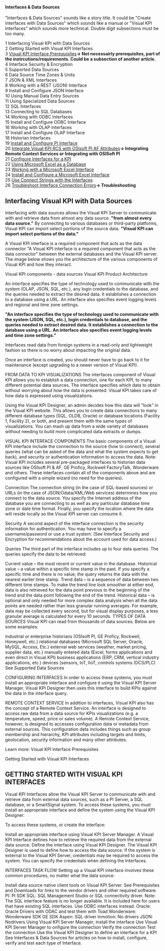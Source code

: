 #### Interfaces & Data Sources

"Interfaces & Data Sources" sounds like a story title. It could be "Create Interfaces with Data Sources" which sounds like a manual or "Visual KPI Interfaces" which sounds more technical.
Double digit subsections must be too many.

1 Interfacing Visual KPI with Data Sources</br>
2 Getting Started with Visual KPI Interfaces</br>
3 [Visual KPI Interface Prerequisites](http://betadocs.transpara.com/knowledge-base/interface-prerequisites/)<b>-> Not necessairly prerequisites, part of the instrcutions/requirements. Could be a subsection of another article.</b></br>
4 Interface Security & Encryption</br>
5 Supported Data Sources</br>
6 Data Source Time Zones & Units</br>
7 JSON & XML Interfaces</br>
8 Working with a REST (JSON) Interface</br>
9 Install and Configure JSON Interface</br>
10 Using Manual Data Entry Sources</br>
11 Using Specialized Data Sources</br>
12 SQL Interfaces</br>
13 Connecting to SQL Databases</br>
14 Working with ODBC Interfaces</br>
15 Install and Configure ODBC Interface</br>
16 Working with OLAP Interfaces</br>
17 Install and Configure OLAP Interface</br>
18 Historian Interfaces</br>
19 [Install and Configure PI Interface](http://betadocs.transpara.com/knowledge-base/install-pi-interface/)</br>
20 [Integrate Visual KPI RCS with OSIsoft PI AF Attributes](http://betadocs.transpara.com/knowledge-base/integrate-osisoft-pi-af-attrubutes/)<b>-> Integrating Remote Context Services or Integrating with OSISoft PI</b></br>
21 [Configure Interfaces for a KPI](http://betadocs.transpara.com/knowledge-base/designer-configure-interfaces/)</br>
22 [Using Microsoft Excel as a Database](http://betadocs.transpara.com/knowledge-base/microsoft-excel-interface-tips/)</br>
23 [Working with a Microsoft Excel Interface](http://betadocs.transpara.com/knowledge-base/microsoft-excel-interface/)</br>
24 [Install and Configure a Microsoft Excel Interface](http://betadocs.transpara.com/knowledge-base/install-microsoft-excel-interface/)</br>
25 [Use Connect Strings with the Interfaces](http://betadocs.transpara.com/knowledge-base/slug-interface-connect-strings/)</br>
26 [Troubleshoot Interface Connection Errors](http://betadocs.transpara.com/knowledge-base/troubleshoot-interface-connection-errors/)<b>-> Troubleshooting</b></br>

## Interfacing Visual KPI with Data Sources

Interfacing with data sources allows the Visual KPI Server to communicate with and retrieve data from almost any data source. <b>"from almost every data source."</b> By connecting to various databases or third-party platforms, Visual KPI can import select portions of the source data. <b>"Visual KPI can import select portions of the data."</b>

A Visual KPI interface is a required component that acts as the data connector </b>"A Visual KPI interface is a required component that acts as the data connector"</b> between the external databases and the Visual KPI server. The image below shows you the architecture of the various components of Visual KPI and how they interact.

 

Visual KPI components - data sources
Visual KPI Product Architecture
 

An interface specifies the type of technology used to communicate with the system (OLAP, JSON, SQL, etc.), any login credentials to the database, and the queries needed to extract the desired data. It establishes a connection to a database using a URL. An interface also specifies event logging levels and regional and time zone settings.

<b>"An interface specifies the type of technology used to communicate with the system (JSON, SQL, etc.), login credentials to database, and the queries needed to extract desired data. It establishes a connection to the database using a URL. An interface also specifies event logging levels and time zone settings."</b>

Interfaces read data from foreign systems in a read-only and lightweight fashion so there is no worry about impacting the original data.

Once an interface is created, you should never have to go back to it for maintenance (except upgrading to a newer version of Visual KPI).

FROM DATA TO KPI VISUALIZATIONS
The interfaces component of Visual KPI allows you to establish a data connection, one for each KPI, to many different potential data sources. The interface specifies which data to obtain without worrying about how the data is presented. Visual KPI takes care of how data is expressed using visualizations.

Using the Visual KPI Designer, an admin decides how this data will “look” in the Visual KPI website. This allows you to create data connections to many different database types (SQL, OLDB, Oracle) or database locations (Facility 1, Facility 2), or both, and present them with the same types of visualizations. You can mash up data from a wide variety of databases without needing to build more complicated data extracts or dumps.

VISUAL KPI INTERFACE COMPONENTS
The basic components of a Visual KPI interface include the connection to the source (how to connect), several queries (what can be asked of the data and what the system expects to get back), and security or authentication information to access the data.
Note: Visual KPI includes several pre-packaged interfaces to historian data sources like OSIsoft PI & AF, GE Proficy, Rockwell FactoryTalk, Wonderware and others. These interfaces contain all of the components above and are configured with a simple wizard (no need for the queries).

Connection
The connection string (in the case of SQL-based sources) or URLs (in the case of JSON/Odata/XML/Web services) determines how you connect to the data source. You specify the Internet address of the database you are connecting to as well as any particular database time zone or date time format. Finally, you specify the location where the data will reside locally so the Visual KPI server can consume it.

Security
A second aspect of the interface connection is the security information for authentication. You may have to specify a username/password or use a trust system. (See Interface Security and Encryption for recommendations about the account used for data access.)

Queries
The third part of the interface includes up to four data queries. The queries specify the data to be retrieved:

Current value – the most recent or current value in the database.
Historical value – a value within a specific time stamp in the past. If you specify a specific time and there is no value, the query returns the data with the nearest earlier time stamp.
Trend data – is a sequence of data between two different time stamps. To make the trend line look smoother at either end, data is also retrieved for the data point previous to the beginning of the trend and the data point following the end of the trend.
Historical data – is optional and only needed for more complex data analysis when all the data points are needed rather than less granular running averages. For example, data may be collected every second, but for visual display purposes, a less granular average is calculated for every 10 seconds.
TYPES OF DATA SOURCES
Visual KPI can read from thousands of data sources. Below are some examples:

industrial or enterprise historians (OSIsoft PI, GE Proficy, Rockwell, Honeywell, etc.)
relational databases (Microsoft SQL Server, Oracle, MySQL, Access, Etc.)
external web services (weather, market pricing, supplier data, etc.)
manually entered data (Excel, forms applications and even direct in Visual KPI)
business applications (ERP, CRM, vertical industry applications, etc.)
devices (sensors, IoT, IIoT, controls systems (DCS/PLC)
See Supported Data Sources

CONFIGURING INTERFACES
In order to access these systems, you must install an appropriate interface and configure it using the Visual KPI Server Manager. Visual KPI Designer then uses this interface to build KPIs against the data in the interface query.

REMOTE CONTEXT SERVICE
In addition to interfaces, Visual KPI also has the concept of a Remote Context Service. An interface is designed to access raw data from a data source for KPIs visualizations (e.g. a temperature, speed, price or sales volume). A Remote Context Service, however, is designed to accesses configuration data or metadata from external sources. This configuration data includes things such as group membership and hierarchy, KPI attributes including targets and limits, geolocation, security information and many other attributes.

Learn more:
Visual KPI Interface Prerequisites

Getting Started with Visual KPI Interfaces

## GETTING STARTED WITH VISUAL KPI INTERFACES

Visual KPI Interfaces allow the Visual KPI Server to communicate with and retrieve data from external data sources, such as a PI Server, a SQL database, or a SmartSignal system. To access these systems, you must install an appropriate interface and define the system using the Visual KPI Designer.

To access these systems, or create the interface: 

Install an appropriate interface using Visual KPI Server Manager. A Visual KPI Interface defines how to retrieve the required data from the external data source.
Define the interface using Visual KPI Designer. The Visual KPI Designer is used to define how to access the data source. 
If the system is external to the Visual KPI Server, credentials may be required to access the system. You can specify the credentials when defining the Interfaces.

INTERFACES TASK FLOW 
Setting up a Visual KPI interface involves these common procedures, no matter what the data source:

Install data source native client tools on Visual KPI Server. See Prerequisites and Downloads for links to the vendor drivers and other required software.
PI: PI SDK
SQL: SQL Management Studio or SQL connectivity driver. Note: The SQL interface feature is no longer available. It is included here for users that have existing SQL interfaces. Use ODBC interfaces instead. 
Oracle: Oracle Drivers with ODAC and test them with Toad
Wonderware: Wonderware SDK
GE SDK
Aspen: SQL driver
Inmotion: No drivers
JSON: Nodrivers
Using Visual KPI Server Manager, install the interface
Use Visual KPI Server Manager to onfigure the connection
Verify the connection
Test the connection
Use the Visual KPI Designer to define an interface for a KPI
See Interfaces & Data Sources for articles on how to install, configure, verify and test each type of Interface.


